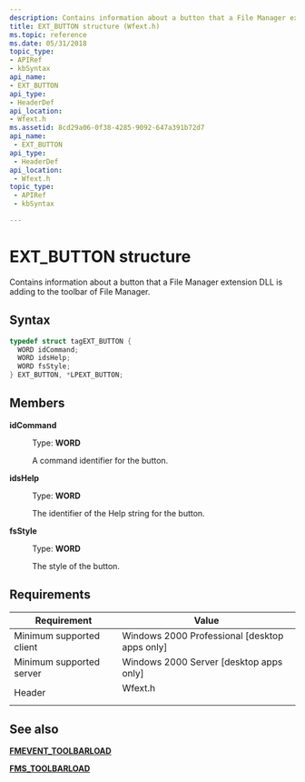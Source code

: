 ```yaml
---
description: Contains information about a button that a File Manager extension DLL is adding to the toolbar of File Manager.
title: EXT_BUTTON structure (Wfext.h)
ms.topic: reference
ms.date: 05/31/2018
topic_type: 
- APIRef
- kbSyntax
api_name: 
- EXT_BUTTON
api_type: 
- HeaderDef
api_location: 
- Wfext.h
ms.assetid: 8cd29a06-0f38-4285-9092-647a391b72d7
api_name: 
 - EXT_BUTTON
api_type: 
 - HeaderDef
api_location: 
 - Wfext.h
topic_type: 
 - APIRef
 - kbSyntax

---
```


# EXT\_BUTTON structure

Contains information about a button that a File Manager extension DLL is adding to the toolbar of File Manager.

## Syntax


```C++
typedef struct tagEXT_BUTTON {
  WORD idCommand;
  WORD idsHelp;
  WORD fsStyle;
} EXT_BUTTON, *LPEXT_BUTTON;
```



## Members

<dl> <dt>

**idCommand**
</dt> <dd>

Type: **WORD**

</dd> <dd>

A command identifier for the button.

</dd> <dt>

**idsHelp**
</dt> <dd>

Type: **WORD**

</dd> <dd>

The identifier of the Help string for the button.

</dd> <dt>

**fsStyle**
</dt> <dd>

Type: **WORD**

</dd> <dd>

The style of the button.

</dd> </dl>

## Requirements



| Requirement | Value |
|-------------------------------------|------------------------------------------------------------------------------------|
| Minimum supported client<br/> | Windows 2000 Professional \[desktop apps only\]<br/>                         |
| Minimum supported server<br/> | Windows 2000 Server \[desktop apps only\]<br/>                               |
| Header<br/>                   | <dl> <dt>Wfext.h</dt> </dl> |



## See also

<dl> <dt>

[**FMEVENT\_TOOLBARLOAD**](fmevent-toolbarload.md)
</dt> <dt>

[**FMS\_TOOLBARLOAD**](fms-toolbarload.md)
</dt> </dl>

 

 




